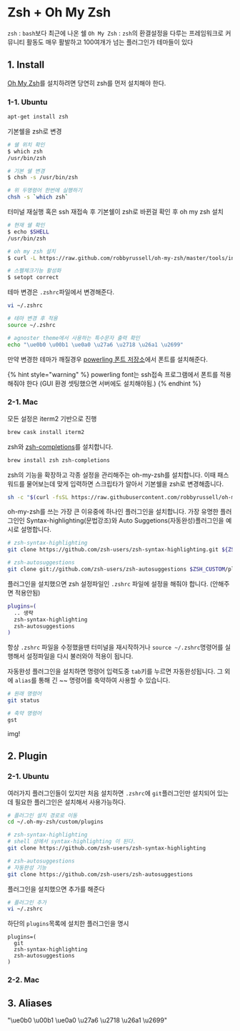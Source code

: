 # Zsh + Oh My Zsh

`zsh` : `bash`보다 최근에 나온 쉘 `Oh My Zsh` : `zsh`의 환결설정을 다루는 프레임워크로 커뮤니티 활동도 매우 활발하고 100여개가 넘는 플러그인가 테마들이 있다

## 1. Install

[Oh My Zsh](https://ohmyz.sh/)를 설치하려면 당연히 zsh를 먼저 설치해야 한다.

### 1-1. Ubuntu

```bash
apt-get install zsh
```

기본쉘을 zsh로 변경

```bash
# 쉘 위치 확인
$ which zsh
/usr/bin/zsh

# 기본 쉘 변경
$ chsh -s /usr/bin/zsh

# 위 두명령어 한번에 실행하기
chsh -s `which zsh`
```

터미널 재실행 혹은 ssh 재접속 후 기본쉘이 zsh로 바뀐걸 확인 후 oh my zsh 설치

```bash
# 현재 쉘 확인
$ echo $SHELL
/usr/bin/zsh

# oh my zsh 설치
$ curl -L https://raw.github.com/robbyrussell/oh-my-zsh/master/tools/install.sh | sh

# 스펠체크기능 활성화
$ setopt correct
```

테마 변경은 `.zshrc`파일에서 변경해준다.

```bash
vi ~/.zshrc

# 테마 변경 후 적용
source ~/.zshrc

# agnoster theme에서 사용하는 특수문자 출력 확인
echo "\ue0b0 \u00b1 \ue0a0 \u27a6 \u2718 \u26a1 \u2699"
```

만약 변경한 테마가 깨질경우 [powerling 폰트 저장소](https://github.com/powerline/fonts)에서 폰트를 설치해준다.

{% hint style="warning" %}
powerling font는 ssh접속 프로그램에서 폰트를 적용해줘야 한다 \(GUI 환경 셋팅했으면 서버에도 설치해야됨.\)
{% endhint %}

### 2-1. Mac

모든 설정은 iterm2 기반으로 진행

```bash
brew cask install iterm2
```

zsh와 [zsh-completions](https://github.com/zsh-users/zsh-completions)를 설치합니다.

```bash
brew install zsh zsh-completions
```

zsh의 기능을 확장하고 각종 설정을 관리해주는 oh-my-zsh를 설치합니다.
이때 패스워드를 물어보는데 맞게 입력하면 스크립타가 알아서 기본쉘을 zsh로 변경해줍니다.

```bash
sh -c "$(curl -fsSL https://raw.githubusercontent.com/robbyrussell/oh-my-zsh/master/tools/install.sh)"
```

oh-my-zsh를 쓰는 가장 큰 이유중에 하나인 플러그인을 설치합니다.
가장 유명한 플러그인인 Syntax-highlighting(문법강조)와 Auto Suggetions(자동완성)플러그인을 예시로 설명합니다.

```bash
# zsh-syntax-highlighting
git clone https://github.com/zsh-users/zsh-syntax-highlighting.git ${ZSH_CUSTOM:-~/.oh-my-zsh/custom}/plugins/zsh-syntax-highlighting

# zsh-autosuggestions
git clone git://github.com/zsh-users/zsh-autosuggestions $ZSH_CUSTOM/plugins/zsh-autosuggestions
```

플러그인을 설치했으면 zsh 설정파일인 `.zshrc` 파일에 설정을 해줘야 합니다. (안해주면 적용안됨)

```bash
plugins=(
  .. 생략
  zsh-syntax-highlighting
  zsh-autosuggestions
)
```

항상 `.zshrc` 파일을 수정했을땐 터미널을 재시작하거나 `source ~/.zshrc`명령어를 실행해서 설정파일을 다시 불러와야 적용이 됩니다.

자동완성 플러그인을 설치하면 명령어 입력도중 `tab`키를 누르면 자동완성됩니다.
그 외에 `alias`를 통해 긴 ~~ 명령어를 축약하여 사용할 수 있습니다.

```bash
# 원래 명령어
git status

# 축약 명령어
gst
```

img!

## 2. Plugin

### 2-1. Ubuntu

여러가지 플러그인들이 있지만 처음 설치하면 `.zshrc`에 `git`플러그인만 설치되어 있는데 필요한 플러그인은 설치해서 사용가능하다.

```bash
# 플러그인 설치 경로로 이동
cd ~/.oh-my-zsh/custom/plugins

# zsh-syntax-highlighting
# shell 상에서 syntax-highlighting 이 된다.
git clone https://github.com/zsh-users/zsh-syntax-highlighting

# zsh-autosuggestions
# 자동완성 기능
git clone https://github.com/zsh-users/zsh-autosuggestions
```

플러그인을 설치했으면 추가를 해준다

```bash
# 플러그인 추가
vi ~/.zshrc
```

하단의 `plugins`목록에 설치한 플러그인을 명시

```markup
plugins=(
  git
  zsh-syntax-highlighting
  zsh-autosuggestions
)
```

### 2-2. Mac

## 3. Aliases

"\ue0b0 \u00b1 \ue0a0 \u27a6 \u2718 \u26a1 \u2699"
